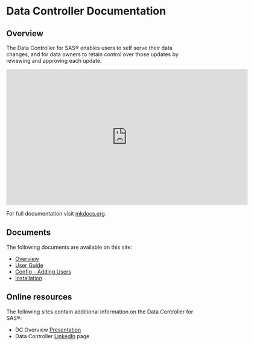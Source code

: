 # Data Controller Documentation

## Overview 

The Data Controller for SAS® enables users to self serve their data changes, and for data owners to retain control over those updates by reviewing and approving each update.

<iframe src="https://player.vimeo.com/video/277472582" width="640" height="360" frameborder="0" allowfullscreen></iframe>

For full documentation visit [mkdocs.org](http://mkdocs.org).

## Documents

The following documents are available on this site:

* [Overview](dc-overview.md)
* [User Guide](dc-userguide.md)
* [Config - Adding Users](dcc-users.md)
* [Installation]()

## Online resources

The following sites contain additional information on the Data Controller for SAS®:

* DC Overview [Presentation](https://slides.com/allanbowe/datacontroller)
* Data Controller [LinkedIn](https://www.linkedin.com/company/datacontroller/) page
